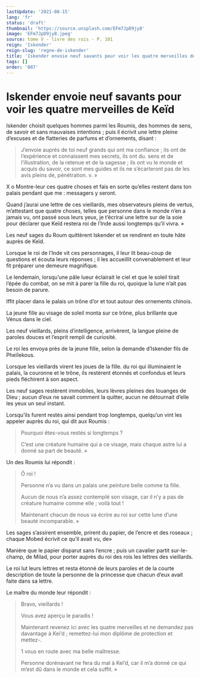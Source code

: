```yaml
---
lastUpdate: '2021-08-15'
lang: 'fr'
status: 'draft'
thumbnail: 'https://source.unsplash.com/EFm7JpD9jy8'
image: 'EFm7JpD9jy8.jpeg'
source: tome V - livre des rois - P. 101
reign: 'Iskender'
reign-slug: 'regne-de-iskender'
title: 'Iskender envoie neuf savants pour voir les quatre merveilles de Keïd | Le Livre des Rois | Shâhnâmeh'
tags: []
order: '007'
---
```


<!-- LTeX: language=fr -->

# Iskender envoie neuf savants pour voir les quatre merveilles de Keïd

Iskender choisit quelques hommes parmi les Roumis, des hommes de sens, de savoir et sans mauvaises intentions ; puis il écrivit une lettre pleine d’excuses et de flatteries de parfums et d’ornements, disant :

> J’envoie auprès de toi neuf grands qui ont ma confiance ; ils ont de l’expérience et connaissent mes secrets, ils ont du. sens et de l’illustration, de la retenue et de la sagesse ; ils ont vu le monde et acquis du savoir, ce sont mes guides et ils ne s’écarteront pas de les avis pleins de, pénétration. v. »

X o Montre-leur ces quatre choses et fais en sorte qu’elles restent dans ton palais pendant que me : messagers y seront.

Quand j’aurai une lettre de ces vieillards, mes observateurs pleins de vertus, m’attestant que quatre choses, telles que personne dans le monde n’en a jamais vu, ont passé sous leurs yeux, je t’écrirai une lettre sur de la soie pour déclarer que Keïd restera roi de l’Inde aussi longtemps qu’il vivra. »

Les neuf sages du Roum quittèrent Iskender et se rendirent en toute hâte auprès de Keïd.

Lorsque le roi de l’Inde vit ces personnages, il leur lit beau-coup de questions et écouta leurs réponses ; il les accueillit convenablement et leur fit préparer une demeure magnifique.

Le lendemain, lorsqu’une pâle lueur éclairait le ciel et que le soleil tirait l’épée du combat, on se mit à parer la fille du roi, quoique la lune n’ait pas besoin de parure.

Iffit placer dans le palais un trône d’or et tout autour des ornements chinois.

La jeune fille au visage de soleil monta sur ce trône, plus brillante que Vénus dans le ciel.

Les neuf vieillards, pleins d’intelligence, arrivèrent, la langue pleine de paroles douces et l’esprit rempli de curiosité.

Le roi les envoya près de la jeune fille, selon la demande d’Iskender fils de Pheïlekous.

Lorsque les vieillards virent les joues de la fille. du roi qui illuminaient le palais, la couronne et le trône, ils restèrent étonnés et confondus et leurs pieds fléchirent à son aspect.

Les neuf sages restèrent immobiles, leurs lèvres pleines des louanges de Dieu ; aucun d’eux ne savait comment la quitter, aucun ne détournait d’elle les yeux un seul instant.

Lorsqu’ils furent restés ainsi pendant trop longtemps, quelqu’un vint les appeler auprès du roi, qui dit aux Roumis :

> Pourquoi êtes-vous restés si longtemps ?
>
> C’est une créature humaine qui a ce visage, mais chaque astre lui a donné sa part de beauté. »

Un des Roumis lui répondit :

> Ô roi !
>
> Personne n’a vu dans un palais une peinture belle comme ta fille.
>
> Aucun de nous n’a assez contemplé son visage, car il n’y a pas de créature humaine comme elle ; voilà tout !
>
> Maintenant chacun de nous va écrire au roi sur cette lune d’une beauté incomparable. »

Les sages s’assirent ensemble, prirent du papier, de l’encre et des roseaux ; chaque Mobed écrivit ce qu’il avait vu, de»

Manière que le papier disparut sans l’encre ; puis un cavalier partit sur-le-champ, de Milad, pour porter auprès du roi des rois les lettres des vieillards.

Le roi lut leurs lettres et resta étonné de leurs paroles et de la courte description de toute la personne de la princesse que chacun d’eux avait faite dans sa lettre.

Le maître du monde leur répondit :

> Bravo, vieillards !
>
> Vous avez aperçu le paradis !
>
> Maintenant revenez ici avec les quatre merveilles et ne demandez pas davantage à Kei’d ; remettez-lui mon diplôme de protection et mettez-.
>
> 1 vous en route avec ma belle maîtresse.
>
> Personne dorénavant ne fera du mal à Kel’d, car il m’a donné ce qui m’est dû dans le monde et cela suffit. »
